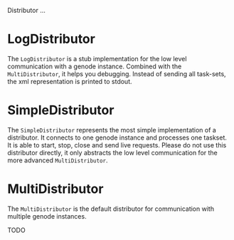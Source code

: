Distributor ...

# LogDistributor

The `LogDistributor` is a stub implementation for the low level communication
with a genode instance. Combined with the `MultiDistributor`, it helps you
debugging. Instead of sending all task-sets, the xml representation is printed
to stdout.

# SimpleDistributor

The `SimpleDistributor` represents the most simple implementation of a
distributor. It connects to one genode instance and processes one taskset. It is
able to start, stop, close and send live requests. Please do not use this
distributor directly, it only abstracts the low level communication for the more
advanced `MultiDistributor`.

# MultiDistributor

The `MultiDistributor` is the default distributor for communication with
multiple genode instances. 

TODO


